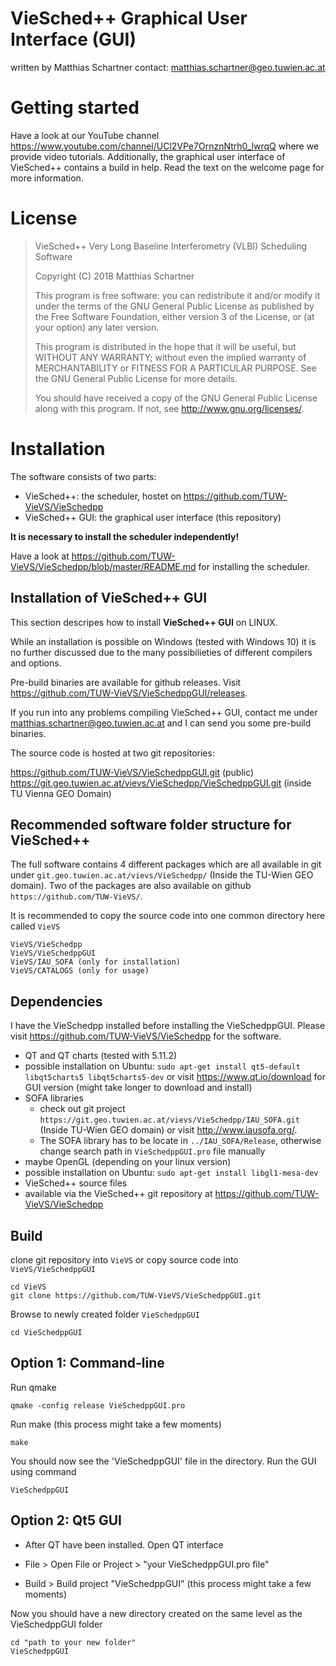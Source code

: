 # VieSched++ Graphical User Interface (GUI)

written by Matthias Schartner
contact: matthias.schartner@geo.tuwien.ac.at

# Getting started

Have a look at our YouTube channel 
https://www.youtube.com/channel/UCl2VPe7OrnznNtrh0_lwrqQ where we provide video tutorials. 
Additionally, the graphical user interface of VieSched++ contains a build in help. 
Read the text on the welcome page for more information. 

# License
> VieSched++ Very Long Baseline Interferometry (VLBI) Scheduling Software
>
> Copyright (C) 2018  Matthias Schartner
>
> This program is free software: you can redistribute it and/or modify
> it under the terms of the GNU General Public License as published by
> the Free Software Foundation, either version 3 of the License, or
> (at your option) any later version.
>
> This program is distributed in the hope that it will be useful,
> but WITHOUT ANY WARRANTY; without even the implied warranty of
> MERCHANTABILITY or FITNESS FOR A PARTICULAR PURPOSE.  See the
> GNU General Public License for more details.
>
> You should have received a copy of the GNU General Public License
> along with this program.  If not, see <http://www.gnu.org/licenses/>.

# Installation

The software consists of two parts:
* VieSched++: the scheduler, hostet on https://github.com/TUW-VieVS/VieSchedpp
* VieSched++ GUI: the graphical user interface (this repository)

__It is necessary to install the scheduler independently!__

Have a look at https://github.com/TUW-VieVS/VieSchedpp/blob/master/README.md for installing the scheduler.


## Installation of VieSched++ GUI

This section descripes how to install __VieSched++ GUI__ on LINUX. 

While an installation is possible on Windows (tested with Windows 10) it is no
further discussed due to the many possibilieties of different compilers and options.

Pre-build binaries are available for github releases. Visit https://github.com/TUW-VieVS/VieSchedppGUI/releases.

If you run into any problems compiling VieSched++ GUI, contact me under matthias.schartner@geo.tuwien.ac.at and I can send you some pre-build binaries.

The source code is hosted at two git repositories:

https://github.com/TUW-VieVS/VieSchedppGUI.git (public)
https://git.geo.tuwien.ac.at/vievs/VieSchedpp/VieSchedppGUI.git (inside TU Vienna GEO Domain)


## Recommended software folder structure for VieSched++

The full software contains 4 different packages which are all available in git under `git.geo.tuwien.ac.at/vievs/VieSchedpp/` (Inside the TU-Wien GEO domain). Two of the packages are also available on github `https://github.com/TUW-VieVS/`. 

It is recommended to copy the source code into one common directory here called `VieVS`

    VieVS/VieSchedpp
    VieVS/VieSchedppGUI
    VieVS/IAU_SOFA (only for installation)
    VieVS/CATALOGS (only for usage)

## Dependencies

I have the VieSchedpp installed before installing the VieSchedppGUI. Please visit https://github.com/TUW-VieVS/VieSchedpp for the software.

* QT and QT charts (tested with 5.11.2)
 * possible installation on Ubuntu: `sudo apt-get install qt5-default libqt5charts5 libqt5charts5-dev` or visit https://www.qt.io/download for GUI version (might take longer to download and install)
* SOFA libraries
  * check out git project `https://git.geo.tuwien.ac.at/vievs/VieSchedpp/IAU_SOFA.git` (Inside TU-Wien GEO domain) or visit http://www.iausofa.org/. 
  * The SOFA library has to be locate in `../IAU_SOFA/Release`, otherwise change search path in `VieSchedppGUI.pro` file manually
* maybe OpenGL (depending on your linux version)
 * possible installation on Ubuntu: `sudo apt-get install libgl1-mesa-dev`
* VieSched++ source files
 * available via the VieSched++ git repository at https://github.com/TUW-VieVS/VieSchedpp

## Build
clone git repository into `VieVS` or copy source code into `VieVS/VieSchedppGUI`

    cd VieVS
    git clone https://github.com/TUW-VieVS/VieSchedppGUI.git

Browse to newly created folder `VieSchedppGUI`

    cd VieSchedppGUI
    
 ## Option 1: Command-line
Run qmake

    qmake -config release VieSchedppGUI.pro

Run make (this process might take a few moments)

    make 

You should now see the 'VieSchedppGUI' file in the directory. Run the GUI using command

    VieSchedppGUI

 ## Option 2: Qt5 GUI
* After QT have been installed. Open QT interface

* File > Open File or Project > "your VieSchedppGUI.pro file"

* Build > Build project "VieSchedppGUI" (this process might take a few moments)

Now you should have a new directory created on the same level as the VieSchedppGUI folder

    cd "path to your new folder"
    VieSchedppGUI
